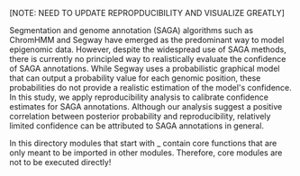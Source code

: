[NOTE: NEED TO UPDATE REPROPDUCIBILITY AND VISUALIZE GREATLY]

Segmentation and genome annotation (SAGA) algorithms such as ChromHMM and Segway have emerged as the predominant way to  model epigenomic data. However, despite the widespread use of SAGA methods, there is currently no principled way to realistically evaluate the confidence of SAGA annotations. While Segway uses a probabilistic graphical model that can output a probability value for each genomic position, these probabilities do not provide a realistic estimation of the model's confidence. In this study, we apply reproducibility analysis to calibrate confidence estimates for SAGA annotations. Although our analysis suggest a positive correlation between posterior probability and reproducibility, relatively limited confidence can be attributed to SAGA annotations in general.

In this directory modules that start with _ contain core functions that are only meant to be imported in other modules. Therefore, core modules are not to be executed directly!
